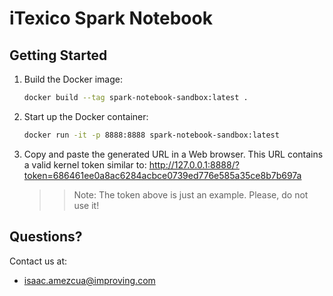 # iTexico Spark Notebook

## Getting Started
1. Build the Docker image:
    ```sh
    docker build --tag spark-notebook-sandbox:latest .
    ```

1. Start up the Docker container:
    ```sh
    docker run -it -p 8888:8888 spark-notebook-sandbox:latest
    ```
1. Copy and paste the generated URL in a Web browser. This URL contains a valid kernel token similar to:
http://127.0.0.1:8888/?token=686461ee0a8ac6284acbce0739ed776e585a35ce8b7b697a

    >> Note: The token above is just an example. Please, do not use it!

## Questions?
Contact us at:
* <isaac.amezcua@improving.com>
